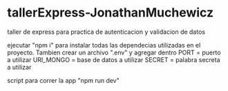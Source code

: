 # tallerExpress-JonathanMuchewicz
taller de express para practica de autenticacion y validacion de datos

ejecutar "npm i" para instalar todas las dependecias utilizadas en el proyecto.
Tambien crear un archivo ".env" y agregar dentro
PORT = puerto a utilizar
URI_MONGO = base de datos a utilizar
SECRET = palabra secreta a utilizar

script para correr la app "npm run dev"